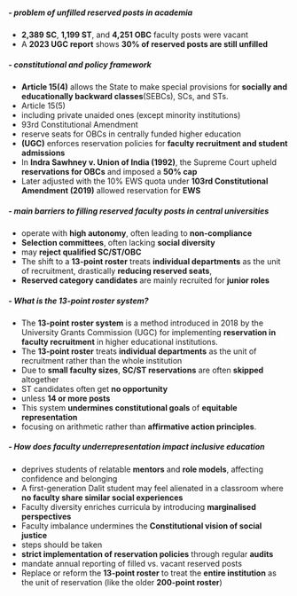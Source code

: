 ##### - problem of unfilled reserved posts in academia
- **2,389 SC**, **1,199 ST**, and **4,251 OBC** faculty posts were vacant
- A **2023 UGC report** shows **30% of reserved posts are still unfilled**
##### - constitutional and policy framework
- **Article 15(4)** allows the State to make special provisions for **socially and educationally backward classes**(SEBCs), SCs, and STs.
- Article 15(5)
- including private unaided ones (except minority institutions)
- 93rd Constitutional Amendment
- reserve seats for OBCs in centrally funded higher education
- **(UGC)** enforces reservation policies for **faculty recruitment and student admissions**
- In **Indra Sawhney v. Union of India (1992)**, the Supreme Court upheld **reservations for OBCs** and imposed a **50% cap**
- Later adjusted with the 10% EWS quota under **103rd Constitutional Amendment (2019)** allowed reservation for **EWS**
##### - main barriers to filling reserved faculty posts in central universities
- operate with **high autonomy**, often leading to **non-compliance**
- **Selection committees**, often lacking **social diversity**
- may **reject qualified SC/ST/OBC**
- The shift to a **13-point roster** treats **individual departments** as the unit of recruitment, drastically **reducing reserved seats**,
- **Reserved category candidates** are mainly recruited for **junior roles**
##### - What is the 13-point roster system?
- The **13-point roster system** is a method introduced in 2018 by the University Grants Commission (UGC) for implementing **reservation in faculty recruitment** in higher educational institutions.
- The **13-point roster** treats **individual departments** as the unit of recruitment rather than the whole institution
- Due to **small faculty sizes**, **SC/ST reservations** are often **skipped** altogether
- ST candidates often get **no opportunity**
- unless **14 or more posts**
- This system **undermines constitutional goals** of **equitable representation**
- focusing on arithmetic rather than **affirmative action principles**.
##### - How does faculty underrepresentation impact inclusive education
- deprives students of relatable **mentors** and **role models**, affecting confidence and belonging
- A first-generation Dalit student may feel alienated in a classroom where **no faculty share similar social experiences**
- Faculty diversity enriches curricula by introducing **marginalised perspectives**
- Faculty imbalance undermines the **Constitutional vision of social justice**
- steps should be taken
- **strict implementation of reservation policies** through regular **audits**
- mandate annual reporting of filled vs. vacant reserved posts
- Replace or reform the **13-point roster** to treat the **entire institution** as the unit of reservation (like the older **200-point roster**)
